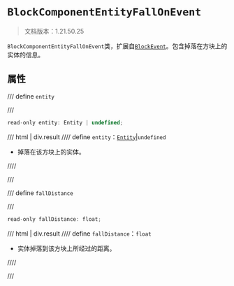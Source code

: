 # `BlockComponentEntityFallOnEvent`

> 文档版本：1.21.50.25

`BlockComponentEntityFallOnEvent`类，扩展自[`BlockEvent`](./blockevent.md)。包含掉落在方块上的实体的信息。

## 属性

/// define
`entity`


///

```js
read-only entity: Entity | undefined;
```

/// html | div.result
//// define
`entity`：[`Entity`](./entity.md)|`undefined`

- 掉落在该方块上的实体。


////

///


/// define
`fallDistance`


///

```js
read-only fallDistance: float;
```

/// html | div.result
//// define
`fallDistance`：`float`

- 实体掉落到该方块上所经过的距离。


////

///

